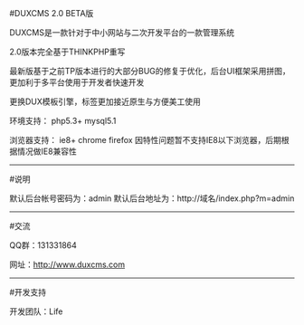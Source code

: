 #DUXCMS 2.0 BETA版

DUXCMS是一款针对于中小网站与二次开发平台的一款管理系统

2.0版本完全基于THINKPHP重写

最新版基于之前TP版本进行的大部分BUG的修复于优化，后台UI框架采用拼图，更加利于多平台使用于开发者快速开发

更换DUX模板引擎，标签更加接近原生与方便美工使用

环境支持：
php5.3+
mysql5.1

浏览器支持：
ie8+ chrome firefox 
因特性问题暂不支持IE8以下浏览器，后期根据情况做IE8兼容性

----

#说明

默认后台帐号密码为：admin
默认后台地址为：http://域名/index.php?m=admin

----

#交流

QQ群：131331864
 	
网址：http://www.duxcms.com

----

#开发支持

开发团队：Life
